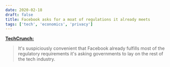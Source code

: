```yaml
---
date: 2020-02-18
draft: false
title: Facebook asks for a moat of regulations it already meets
tags: ['tech', 'economics', 'privacy']
---
```


**[TechCrunch:](https://techcrunch.com/2020/02/17/regulate-facebook/)**

> It's suspiciously convenient that Facebook already fulfills most of the regulatory requirements it's asking governments to lay on the rest of the tech industry.<!-- excerpt -->
